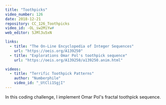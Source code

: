 ```yaml
---
title: "Toothpicks"
video_number: 126
date: 2018-12-21
repository: CC_126_Toothpicks
video_id: -OL_sw2MiYw#
web_editor: SJMl3u5xN

links:
  - title: "The On-Line Encyclopedia of Integer Sequences"
    url: "https://oeis.org/A139250"
  - title: "Explorations Omar Pol's toothpick sequence"
    url: "https://oeis.org/A139250/a139250.anim.html"

videos:
  - title: "Terrific Toothpick Patterns"
    author: "Numberphile"
    video_id: "_UtCli1SgjI"
---
```


In this coding challenge, I implement Omar Pol's fractal toothpick sequence.
